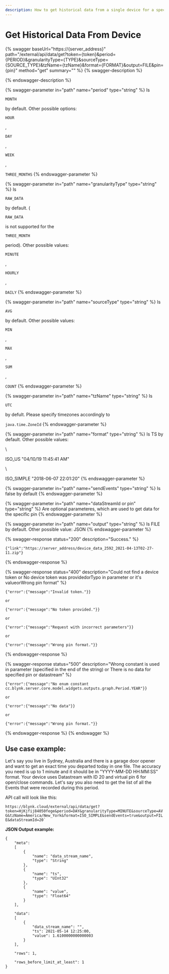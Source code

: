 ```yaml
---
description: How to get historical data from a single device for a specified time range
---
```


# Get Historical Data From Device

{% swagger baseUrl="https://{server_address}" path="/external/api/data/get?token={token}&period={PERIOD}&granularityType={TYPE}&sourceType={SOURCE_TYPE}&tzName={tzName}&format={FORMAT}&output=FILE&pin={pin}" method="get" summary="" %}
{% swagger-description %}

{% endswagger-description %}

{% swagger-parameter in="path" name="period" type="string" %}
Is 

`MONTH`

 by default. Other possible options: 

`HOUR`

, 

`DAY`

, 

`WEEK`

, 

`THREE_MONTHS`
{% endswagger-parameter %}

{% swagger-parameter in="path" name="granularityType" type="string" %}
Is 

`RAW_DATA`

 by default. ( 

`RAW_DATA`

 is not supported for the 

`THREE_MONTH`

 period). Other possible values: 

`MINUTE`

, 

`HOURLY`

, 

`DAILY`
{% endswagger-parameter %}

{% swagger-parameter in="path" name="sourceType" type="string" %}
Is 

`AVG`

 by default. Other possible values: 

`MIN`

, 

`MAX`

, 

`SUM`

, 

`COUNT`
{% endswagger-parameter %}

{% swagger-parameter in="path" name="tzName" type="string" %}
Is 

`UTC`

 by defult. Please specify timezones accordingly to 

`java.time.ZoneId`
{% endswagger-parameter %}

{% swagger-parameter in="path" name="format" type="string" %}
Is TS by default. Other possible values:

\


ISO_US "04/10/19 11:45:41 AM"

\


ISO_SIMPLE "2018-06-07 22:01:20"
{% endswagger-parameter %}

{% swagger-parameter in="path" name="sendEvents" type="string" %}
Is false by default
{% endswagger-parameter %}

{% swagger-parameter in="path" name="dataStreamId or pin" type="string" %}
Are optional parameteres, which are used to get data for the specific pin
{% endswagger-parameter %}

{% swagger-parameter in="path" name="output" type="string" %}
Is FILE by default. Other possible value: JSON
{% endswagger-parameter %}

{% swagger-response status="200" description="Success." %}
```
{"link":"https://server_address/device_data_2592_2021-04-13T02-27-11.zip"}
```
{% endswagger-response %}

{% swagger-response status="400" description="Could not find a device token or No device token was providedorTypo in parameter or it's valueorWrong pin format" %}
```
{"error":{"message":"Invalid token."}}

or

{"error":{"message":"No token provided."}}

or

{"error":{"message":"Request with incorrect parameters"}}

or

{"error":{"message":"Wrong pin format."}}
```
{% endswagger-response %}

{% swagger-response status="500" description="Wrong constant is used in parameter (specified in the end of the string)
or
There is no data for specified pin or datastream" %}
```
{"error":{"message":"No enum constant cc.blynk.server.core.model.widgets.outputs.graph.Period.YEAR"}}

or

{"error":{"message":"No data"}}

or

{"error":{"message":"Wrong pin format."}}
```
{% endswagger-response %}
{% endswagger %}

## **Use case example:**

Let's say you live in Sydney, Australia and there is a garage door opener and want to get an exact time you departed today in one file. The accuracy you need is up to 1 minute and it should be in "YYYY-MM-DD HH:MM:SS" format. Your device uses Datastream with ID 20 and virtual pin 6 for open/close commands. Let's say you also need to get the list of all the Events that were recorded during this period.&#x20;

API call will look like this:&#x20;

`` https://blynk.cloud/external/api/data/get?token=HjKjfij84050fege&period=DAY&granularityType=MINUTE&sourceType=AVG&tzName=America/New_York&format=ISO_SIMPLE&sendEvents=true&output=FILE&dataStreamId=20` ``



**JSON Output example:**

```
{
    "meta":
    [
        {
            "name": "data_stream_name",
            "type": "String"
        },
        {
            "name": "ts",
            "type": "UInt32"
        },
        {
            "name": "value",
            "type": "Float64"
        }
    ],

    "data":
    [
        {
            "data_stream_name": "",
            "ts": 2021-05-14 12:25:00,
            "value": 1.6100000000000003
        }
    ],

    "rows": 1,

    "rows_before_limit_at_least": 1
}
```
